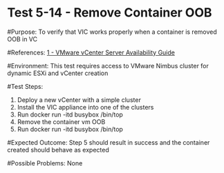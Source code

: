 Test 5-14 - Remove Container OOB
=======

#Purpose:
To verify that VIC works properly when a container is removed OOB in VC

#References:
[1 - VMware vCenter Server Availability Guide](http://www.vmware.com/files/pdf/techpaper/vmware-vcenter-server-availability-guide.pdf)

#Environment:
This test requires access to VMware Nimbus cluster for dynamic ESXi and vCenter creation

#Test Steps:
1. Deploy a new vCenter with a simple cluster
2. Install the VIC appliance into one of the clusters
3. Run docker run -itd busybox /bin/top
4. Remove the container vm OOB
5. Run docker run -itd busybox /bin/top

#Expected Outcome:
Step 5 should result in success and the container created should behave as expected

#Possible Problems:
None